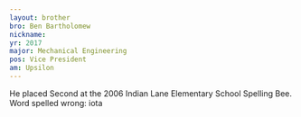 ```yaml
---
layout: brother
bro: Ben Bartholomew
nickname: 
yr: 2017
major: Mechanical Engineering
pos: Vice President
am: Upsilon
---
```

He placed Second at the 2006 Indian Lane Elementary School Spelling Bee. Word spelled wrong: iota